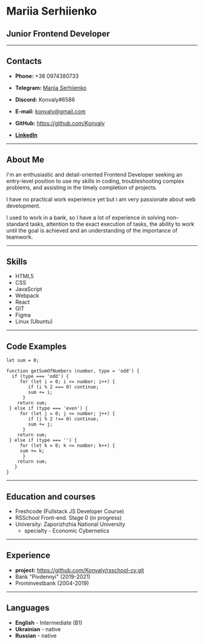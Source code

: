 # Mariia Serhiienko

## Junior Frontend Developer

---

## Contacts

- **Phone:** +38 0974380733

- **Telegram:** [Mariia Serhiienko](@Konvaly_M)

- **Discord:** Konvaly#6586

- **E-mail:** konvaly@gmail.com

- **GitHub:** https://github.com/Konvaly

- [**Linkedln**](https://www.linkedin.com/in/mariia-serhiienko-a2a895216/)

---

## About Me

I'm an enthusiastic and detail-oriented Frontend Developer seeking an entry-level position to use my skills in coding, troubleshooting complex problems, and assisting in the timely completion of projects.

I have no practical work experience yet but i am very passionate about web development.

I used to work in a bank, so I have a lot of experience in solving non-standard tasks, attention to the exact execution of tasks, the ability to work until the goal is achieved and an understanding of the importance of teamwork.

---

## Skills

- HTML5
- CSS
- JavaScript
- Webpack
- React
- GIT
- Figma
- Linux (Ubuntu)

---

## Code Examples

```
let sum = 0;

function getSumOfNumbers (number, type = 'odd') {
  if (type === 'odd') {
     for (let i = 0; i <= number; i++) {
        if (i % 2 === 0) continue;
        sum += i;
      }
    return sum;
 } else if (type === 'even') {
     for (let j = 0; j <= number; j++) {
        if (j % 2 !== 0) continue;
        sum += j;
      }
    return sum;
 } else if (type === '') {
     for (let k = 0; k <= number; k++) {
     sum += k;
      }
    return sum;
   }
}
```

---

## Education and courses

- Freshcode (Fullstack JS Developer Course)
- RSSchool Front-end. Stage 0 (in progress)
- University: Zaporizhzhia National University
  - specialty - Economic Cybernetics

---

## Experience

- **project:** https://github.com/Konvaly/rsschool-cv.git
- Bank "Pivdennyi" (2019-2021)
- Prominvestbank (2004-2019)

---

## Languages

- **English** - Intermediate (B1)
- **Ukrainian** - native
- **Russian** - native
